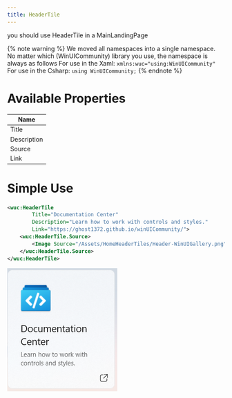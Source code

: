 ```yaml
---
title: HeaderTile
---
```


you should use HeaderTile in a MainLandingPage

{% note warning %}
We moved all namespaces into a single namespace. No matter which (WinUICommunity) library you use, the namespace is always as follows
For use in the Xaml:
`xmlns:wuc="using:WinUICommunity"`
For use in the Csharp:
`using WinUICommunity;`
{% endnote %}

# Available Properties

|Name|
|-|
|Title|
|Description|
|Source|
|Link|

# Simple Use
```xml
<wuc:HeaderTile
        Title="Documentation Center"
        Description="Learn how to work with controls and styles."
        Link="https://ghost1372.github.io/winUICommunity/">
    <wuc:HeaderTile.Source>
        <Image Source="/Assets/HomeHeaderTiles/Header-WinUIGallery.png" />
    </wuc:HeaderTile.Source>
</wuc:HeaderTile>
```

![LandingsPage](https://raw.githubusercontent.com/ghost1372/Resources/main/LandingsPage/HeaderTile.png)